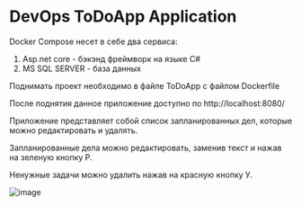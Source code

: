 # DevOps ToDoApp Application
Docker Compose несет в себе два сервиса:
  1. Asp.net core - бэкэнд фреймворк на языке C#
  2. MS SQL SERVER - база данных

Поднимать проект необходимо в файле ToDoApp с файлом Dockerfile

После поднятия данное приложение доступно по http://localhost:8080/

Приложение представляет собой список запланированных дел, которые можно редактировать и удалять.

Запланированные дела можно редактировать, заменив текст и нажав на зеленую кнопку Р.

Ненужные задачи можно удалить нажав на красную кнопку У.

![image](https://github.com/user-attachments/assets/d21a5b3e-b684-4152-ae40-c2a91904e887)
